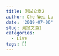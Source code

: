 ```yaml
---
title: 測試文章2
author: Che-Wei Lu
date: '2019-07-06'
slug: 測試文章2
categories:
  - Live
tags: []
---
```

